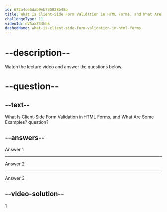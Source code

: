 ```yaml
---
id: 672a4ce6dab9eb735828b48b
title: What Is Client-Side Form Validation in HTML Forms, and What Are Some Examples?
challengeType: 11
videoId: nVAaxZ34khk
dashedName: what-is-client-side-form-validation-in-html-forms
---
```


# --description--

Watch the lecture video and answer the questions below.

# --question--

## --text--

What Is Client-Side Form Validation in HTML Forms, and What Are Some Examples? question?

## --answers--

Answer 1

---

Answer 2

---

Answer 3

## --video-solution--

1
